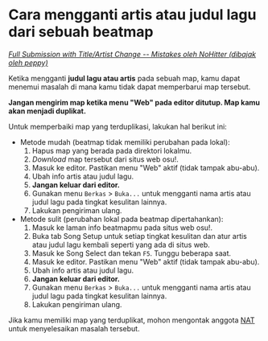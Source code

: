 # Cara mengganti artis atau judul lagu dari sebuah beatmap

*[Full Submission with Title/Artist Change -- Mistakes oleh NoHitter (dibajak oleh peppy)](https://osu.ppy.sh/community/forums/topics/24443)*

Ketika mengganti **judul lagu atau artis** pada sebuah map, kamu dapat menemui masalah di mana kamu tidak dapat memperbarui map tersebut.

**Jangan mengirim map ketika menu "Web" pada editor ditutup. Map kamu akan menjadi duplikat.**

Untuk memperbaiki map yang terduplikasi, lakukan hal berikut ini:

- Metode mudah (beatmap tidak memiliki perubahan pada lokal):
  1. Hapus map yang berada pada direktori lokalmu.
  2. *Download* map tersebut dari situs web osu!.
  3. Masuk ke editor. Pastikan menu "Web" aktif (tidak tampak abu-abu).
  4. Ubah info artis atau judul lagu.
  5. **Jangan keluar dari editor.**
  6. Gunakan menu `Berkas` > `Buka...` untuk mengganti nama artis atau judul lagu pada tingkat kesulitan lainnya.
  7. Lakukan pengiriman ulang.
- Metode sulit (perubahan lokal pada beatmap dipertahankan):
  1. Masuk ke laman info beatmapmu pada situs web osu!.
  2. Buka tab Song Setup untuk setiap tingkat kesulitan dan atur artis atau judul lagu kembali seperti yang ada di situs web.
  3. Masuk ke Song Select dan tekan `F5`. Tunggu beberapa saat.
  4. Masuk ke editor. Pastikan menu "Web" aktif (tidak tampak abu-abu).
  5. Ubah info artis atau judul lagu.
  6. **Jangan keluar dari editor.**
  7. Gunakan menu `Berkas` > `Buka...` untuk mengganti nama artis atau judul lagu pada tingkat kesulitan lainnya.
  8. Lakukan pengiriman ulang.

Jika kamu memiliki map yang terduplikat, mohon mengontak anggota [NAT](/wiki/People/The_Team/Nomination_Assessment_Team) untuk menyelesaikan masalah tersebut.

